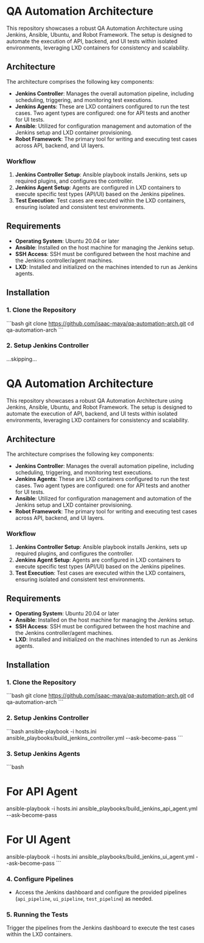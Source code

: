 # QA Automation Architecture

This repository showcases a robust QA Automation Architecture using Jenkins, Ansible, Ubuntu, and Robot Framework. The setup is designed to automate the execution of API, backend, and UI tests within isolated environments, leveraging LXD containers for consistency and scalability.

## Architecture

The architecture comprises the following key components:

- **Jenkins Controller**: Manages the overall automation pipeline, including scheduling, triggering, and monitoring test executions.
- **Jenkins Agents**: These are LXD containers configured to run the test cases. Two agent types are configured: one for API tests and another for UI tests.
- **Ansible**: Utilized for configuration management and automation of the Jenkins setup and LXD container provisioning.
- **Robot Framework**: The primary tool for writing and executing test cases across API, backend, and UI layers.

### Workflow
1. **Jenkins Controller Setup**: Ansible playbook installs Jenkins, sets up required plugins, and configures the controller.
2. **Jenkins Agent Setup**: Agents are configured in LXD containers to execute specific test types (API/UI) based on the Jenkins pipelines.
3. **Test Execution**: Test cases are executed within the LXD containers, ensuring isolated and consistent test environments.

## Requirements

- **Operating System**: Ubuntu 20.04 or later
- **Ansible**: Installed on the host machine for managing the Jenkins setup.
- **SSH Access**: SSH must be configured between the host machine and the Jenkins controller/agent machines.
- **LXD**: Installed and initialized on the machines intended to run as Jenkins agents.

## Installation

### 1. Clone the Repository
\`\`\`bash
git clone https://github.com/isaac-maya/qa-automation-arch.git
cd qa-automation-arch
\`\`\`

### 2. Setup Jenkins Controller
...skipping...


# QA Automation Architecture

This repository showcases a robust QA Automation Architecture using Jenkins, Ansible, Ubuntu, and Robot Framework. The setup is designed to automate the execution of API, backend, and UI tests within isolated environments, leveraging LXD containers for consistency and scalability.

## Architecture

The architecture comprises the following key components:

- **Jenkins Controller**: Manages the overall automation pipeline, including scheduling, triggering, and monitoring test executions.
- **Jenkins Agents**: These are LXD containers configured to run the test cases. Two agent types are configured: one for API tests and another for UI tests.
- **Ansible**: Utilized for configuration management and automation of the Jenkins setup and LXD container provisioning.
- **Robot Framework**: The primary tool for writing and executing test cases across API, backend, and UI layers.

### Workflow
1. **Jenkins Controller Setup**: Ansible playbook installs Jenkins, sets up required plugins, and configures the controller.
2. **Jenkins Agent Setup**: Agents are configured in LXD containers to execute specific test types (API/UI) based on the Jenkins pipelines.
3. **Test Execution**: Test cases are executed within the LXD containers, ensuring isolated and consistent test environments.

## Requirements

- **Operating System**: Ubuntu 20.04 or later
- **Ansible**: Installed on the host machine for managing the Jenkins setup.
- **SSH Access**: SSH must be configured between the host machine and the Jenkins controller/agent machines.
- **LXD**: Installed and initialized on the machines intended to run as Jenkins agents.

## Installation

### 1. Clone the Repository
\`\`\`bash
git clone https://github.com/isaac-maya/qa-automation-arch.git
cd qa-automation-arch
\`\`\`

### 2. Setup Jenkins Controller
\`\`\`bash
ansible-playbook -i hosts.ini ansible_playbooks/build_jenkins_controller.yml --ask-become-pass
\`\`\`

### 3. Setup Jenkins Agents
\`\`\`bash
# For API Agent
ansible-playbook -i hosts.ini ansible_playbooks/build_jenkins_api_agent.yml --ask-become-pass

# For UI Agent
ansible-playbook -i hosts.ini ansible_playbooks/build_jenkins_ui_agent.yml --ask-become-pass
\`\`\`

### 4. Configure Pipelines
- Access the Jenkins dashboard and configure the provided pipelines (`api_pipeline`, `ui_pipeline`, `test_pipeline`) as needed.

### 5. Running the Tests
Trigger the pipelines from the Jenkins dashboard to execute the test cases within the LXD containers.
